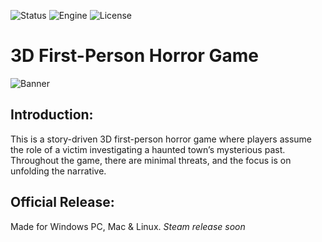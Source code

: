 ![Status](https://badgen.net/badge/Status/Ongoing/orange?icon=github)
![Engine](https://badgen.net/badge/Engine/Unity/blue)
![License](https://badgen.net/badge/license/MIT/green)

# **3D First-Person Horror Game**
![Banner](https://github.com/Parven05/Project-Lighthouse/assets/101796812/f5c9fcd1-5866-4a33-964d-5356261174a3)

## **Introduction:**
This is a story-driven 3D first-person horror game where players assume the role of a victim investigating a haunted town’s mysterious past. Throughout the game, there are minimal threats, and the focus is on unfolding the narrative.

## **Official Release:**
Made for Windows PC, Mac & Linux.
_Steam release soon_
